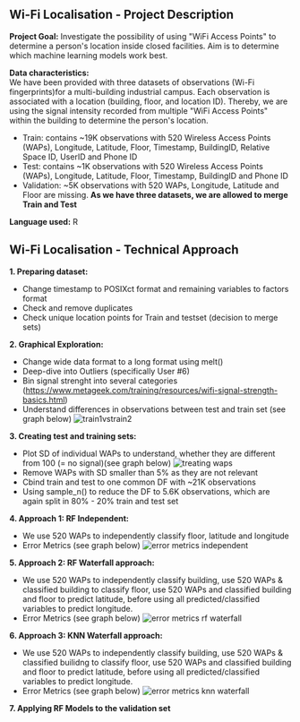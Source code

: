 ## Wi-Fi Localisation - Project Description

**Project Goal:** 
Investigate the possibility of using "WiFi Access Points" to determine a person's location inside closed facilities. Aim is to determine which machine learning models work best.
 
**Data characteristics:**  
We have been provided with three datasets of observations (Wi-Fi fingerprints)for a multi-building industrial campus. Each observation is associated with a location (building, floor, and location ID). Thereby, we are using the signal intensity recorded from multiple "WiFi Access Points" within the building to determine the person's location.

* Train: contains ~19K observations with 520 Wireless Access Points (WAPs), Longitude, Latitude, Floor, Timestamp, BuildingID, Relative Space ID, UserID and Phone ID
* Test: contains ~1K observations with 520 Wireless Access Points (WAPs), Longitude, Latitude, Floor, Timestamp, BuildingID and Phone ID
* Validation: ~5K observations with 520 WAPs, Longitude, Latitude and Floor are missing. **As we have three datasets, we are allowed to merge Train and Test**

**Language used:** R 

## Wi-Fi Localisation  - Technical Approach

**1. Preparing dataset:**

* Change timestamp to POSIXct format and remaining variables to factors format 
* Check and remove duplicates
* Check unique location points for Train and testset (decision to merge sets)

**2. Graphical Exploration:**

* Change wide data format to a long format using melt()
* Deep-dive into Outliers (specifically User #6)
* Bin signal strenght into several categories (https://www.metageek.com/training/resources/wifi-signal-strength-basics.html)
* Understand differences in observations between test and train set (see graph below)
![train1vstrain2](https://user-images.githubusercontent.com/45852632/53890563-b9b49580-4028-11e9-90ff-10cdc8e7d844.PNG)

**3. Creating test and training sets:**

* Plot SD of individual WAPs to understand, whether they are different from 100 (= no signal)(see graph below)
![treating waps](https://user-images.githubusercontent.com/45852632/53890631-da7ceb00-4028-11e9-8448-f0571aad8c99.PNG)
* Remove WAPs with SD smaller than 5% as they are not relevant
* Cbind train and test to one common DF with ~21K observations
* Using sample_n() to reduce the DF to 5.6K observations, which are again split in 80% - 20% train and test set

**4. Approach 1: RF Independent:**

* We use 520 WAPs to independently classify floor, latitude and longitude
* Error Metrics (see graph below)
![error metrics independent](https://user-images.githubusercontent.com/45852632/53890661-ea94ca80-4028-11e9-9ba3-259542785c11.PNG)

**5. Approach 2: RF Waterfall approach:**

* We use 520 WAPs to independently classify building, use 520 WAPs & classified building to classify floor, use 520 WAPs and classified building and floor to predict latitude, before using all predicted/classified variables to predict longitude.
* Error Metrics (see graph below)
![error metrics rf waterfall](https://user-images.githubusercontent.com/45852632/53890682-f3859c00-4028-11e9-9e8e-b466bc93973e.PNG)

**6. Approach 3: KNN Waterfall approach:**

* We use 520 WAPs to independently classify building, use 520 WAPs & classified builidng to classify floor, use 520 WAPs and classified building and floor to predict latitude, before using all predicted/classified variables to predict longitude.
* Error Metrics (see graph below)
![error metrics knn waterfall](https://user-images.githubusercontent.com/45852632/53890706-fda79a80-4028-11e9-92a0-89ea415579ca.PNG)

**7. Applying RF Models to the validation set** 

